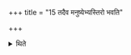 +++
title = "15 तदैव मनुष्येभ्यस्तिरो भवति"

+++

<details><summary>थिते</summary>

तदैव मनुष्येभ्यस्तिरो भवति १५
</details>
